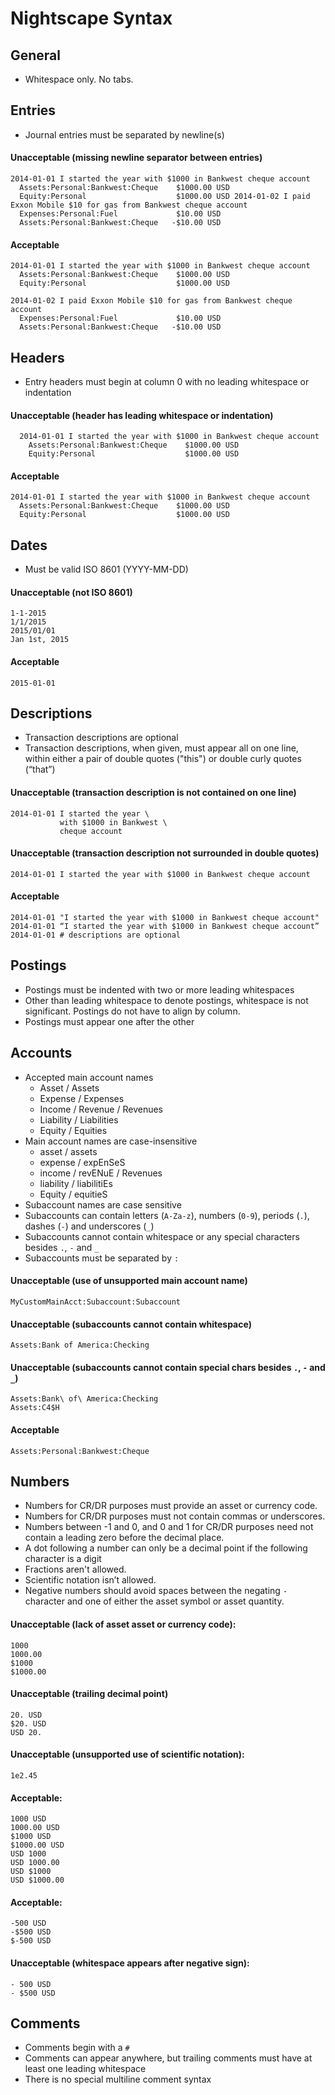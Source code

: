 Nightscape Syntax
=================

General
-------

- Whitespace only. No tabs.


Entries
-------

- Journal entries must be separated by newline(s)

#### Unacceptable (missing newline separator between entries)

```
2014-01-01 I started the year with $1000 in Bankwest cheque account
  Assets:Personal:Bankwest:Cheque    $1000.00 USD
  Equity:Personal                    $1000.00 USD 2014-01-02 I paid Exxon Mobile $10 for gas from Bankwest cheque account
  Expenses:Personal:Fuel             $10.00 USD
  Assets:Personal:Bankwest:Cheque   -$10.00 USD
```

#### Acceptable

```
2014-01-01 I started the year with $1000 in Bankwest cheque account
  Assets:Personal:Bankwest:Cheque    $1000.00 USD
  Equity:Personal                    $1000.00 USD

2014-01-02 I paid Exxon Mobile $10 for gas from Bankwest cheque account
  Expenses:Personal:Fuel             $10.00 USD
  Assets:Personal:Bankwest:Cheque   -$10.00 USD
```


Headers
-------

- Entry headers must begin at column 0 with no leading whitespace or indentation

#### Unacceptable (header has leading whitespace or indentation)

```
  2014-01-01 I started the year with $1000 in Bankwest cheque account
    Assets:Personal:Bankwest:Cheque    $1000.00 USD
    Equity:Personal                    $1000.00 USD
```

#### Acceptable

```
2014-01-01 I started the year with $1000 in Bankwest cheque account
  Assets:Personal:Bankwest:Cheque    $1000.00 USD
  Equity:Personal                    $1000.00 USD
```


Dates
-----

- Must be valid ISO 8601 (YYYY-MM-DD)

#### Unacceptable (not ISO 8601)

```
1-1-2015
1/1/2015
2015/01/01
Jan 1st, 2015
```

#### Acceptable

```
2015-01-01
```


Descriptions
------------

- Transaction descriptions are optional
- Transaction descriptions, when given, must appear all on one line,
  within either a pair of double quotes ("this") or double curly quotes
  (“that”)

#### Unacceptable (transaction description is not contained on one line)

```
2014-01-01 I started the year \
           with $1000 in Bankwest \
           cheque account
```

#### Unacceptable (transaction description not surrounded in double quotes)

```
2014-01-01 I started the year with $1000 in Bankwest cheque account
```

#### Acceptable

```
2014-01-01 "I started the year with $1000 in Bankwest cheque account"
2014-01-01 “I started the year with $1000 in Bankwest cheque account”
2014-01-01 # descriptions are optional
```


Postings
--------

- Postings must be indented with two or more leading whitespaces
- Other than leading whitespace to denote postings, whitespace is not
  significant. Postings do not have to align by column.
- Postings must appear one after the other


Accounts
--------

- Accepted main account names
  - Asset / Assets
  - Expense / Expenses
  - Income / Revenue / Revenues
  - Liability / Liabilities
  - Equity / Equities
- Main account names are case-insensitive
  - asset / assets
  - expense / expEnSeS
  - income / revENuE / Revenues
  - liability / liabilitiEs
  - Equity / equitieS
- Subaccount names are case sensitive
- Subaccounts can contain letters (`A-Za-z`), numbers (`0-9`), periods
  (`.`), dashes (`-`) and underscores (`_`)
- Subaccounts cannot contain whitespace or any special characters besides
  `.`, `-` and `_`
- Subaccounts must be separated by `:`

#### Unacceptable (use of unsupported main account name)

```
MyCustomMainAcct:Subaccount:Subaccount
```

#### Unacceptable (subaccounts cannot contain whitespace)

```
Assets:Bank of America:Checking
```

#### Unacceptable (subaccounts cannot contain special chars besides `.`, `-` and `_`)

```
Assets:Bank\ of\ America:Checking
Assets:C4$H
```

#### Acceptable

```
Assets:Personal:Bankwest:Cheque
```


Numbers
-------

- Numbers for CR/DR purposes must provide an asset or currency code.
- Numbers for CR/DR purposes must not contain commas or underscores.
- Numbers between -1 and 0, and 0 and 1 for CR/DR purposes need not
  contain a leading zero before the decimal place.
- A dot following a number can only be a decimal point if the following
  character is a digit
- Fractions aren't allowed.
- Scientific notation isn’t allowed.
- Negative numbers should avoid spaces between the negating `-` character
  and one of either the asset symbol or asset quantity.

#### Unacceptable (lack of asset asset or currency code):

```
1000
1000.00
$1000
$1000.00
```

#### Unacceptable (trailing decimal point)

```
20. USD
$20. USD
USD 20.
```

#### Unacceptable (unsupported use of scientific notation):

```
1e2.45
```

#### Acceptable:

```
1000 USD
1000.00 USD
$1000 USD
$1000.00 USD
USD 1000
USD 1000.00
USD $1000
USD $1000.00
```

#### Acceptable:

```
-500 USD
-$500 USD
$-500 USD
```

#### Unacceptable (whitespace appears after negative sign):

```
- 500 USD
- $500 USD
```


Comments
--------

- Comments begin with a `#`
- Comments can appear anywhere, but trailing comments must have at least
  one leading whitespace
- There is no special multiline comment syntax
